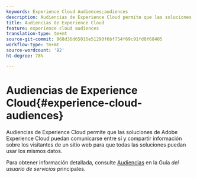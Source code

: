 ```yaml
---
keywords: Experience Cloud Audiences;audiences
description: Audiencias de Experience Cloud permite que las soluciones de Adobe Experience Cloud puedan comunicarse entre sí y compartir información sobre los visitantes de un sitio web para que todas las soluciones puedan usar los mismos datos.
title: Audiencias de Experience Cloud
feature: experience cloud audiences
translation-type: tm+mt
source-git-commit: 968d36d65016e51290f6bf754f69c91fd8f68405
workflow-type: tm+mt
source-wordcount: '82'
ht-degree: 78%

---
```



# Audiencias de Experience Cloud{#experience-cloud-audiences}

Audiencias de Experience Cloud permite que las soluciones de Adobe Experience Cloud puedan comunicarse entre sí y compartir información sobre los visitantes de un sitio web para que todas las soluciones puedan usar los mismos datos.

Para obtener información detallada, consulte [Audiencias](https://experienceleague.adobe.com/docs/core-services/interface/audiences/audience-library.html) en la Guía *del usuario de servicios* principales.
